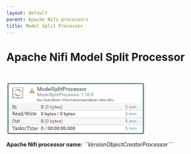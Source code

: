 ```yaml
---
layout: default
parent: Apache Nifi processors
title: Model Split Processor
---
```


# Apache Nifi Model Split Processor

<br>

![Alt text](image-7.png)


<b>Apache Nifi processor name:</b> <i>``VersionObjectCreatorProcessor```</i>